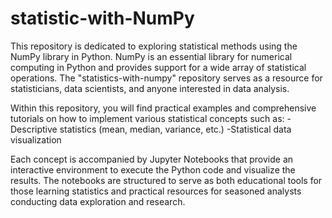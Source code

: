 # statistic-with-NumPy
This repository is dedicated to exploring statistical methods using the NumPy library in Python. 
NumPy is an essential library for numerical computing in Python and provides support for a wide array of statistical operations. The "statistics-with-numpy" repository serves as a resource for statisticians, data scientists, and anyone interested in data analysis.

Within this repository, you will find practical examples and comprehensive tutorials on how to implement various statistical concepts such as:
-Descriptive statistics (mean, median, variance, etc.)
-Statistical data visualization

Each concept is accompanied by Jupyter Notebooks that provide an interactive environment to execute the Python code and visualize the results. The notebooks are structured to serve as both educational tools for those learning statistics and practical resources for seasoned analysts conducting data exploration and research.
